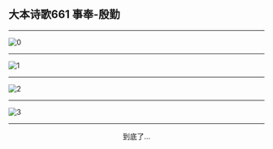 
## 大本诗歌661 事奉-殷勤
        
<div id="aplayer0"></div>

---

<img alt="0" data-original="/data/d0659/0.png">

---

<img alt="1" data-original="/data/d0659/1.png">

---

<img alt="2" data-original="/data/d0659/2.png">

---

<img alt="3" data-original="/data/d0659/3.png">

---

<p style="text-align: center">到底了...</p>

<script src="/js/dist-view.js"></script>

<script>
MAIN.id = 'd0659';
        
const ap0 = new APlayer({
    container: document.getElementById('aplayer0'),
    volume: 1,
    loop: 'none',
    preload: 'none',
    audio: [{
        name: '大本诗歌661.mp3',
        artist: '大本诗歌',
        url: 'https://res.wx.qq.com/voice/getvoice?mediaid=MzI0NTk3MDM5M18yMjQ3NDk2MDc4',
        cover: '/favicon'
    }]
});
</script>
